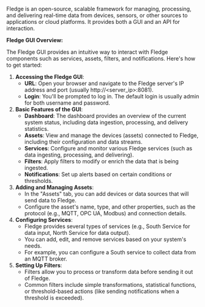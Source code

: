 Fledge is an open-source, scalable framework for managing, processing, and delivering real-time data from devices, sensors, or other sources to applications or cloud platforms. It provides both a GUI and an API for interaction.

**Fledge GUI Overview:**

The Fledge GUI provides an intuitive way to interact with Fledge components such as services, assets, filters, and notifications. Here's how to get started:

1. **Accessing the Fledge GUI**:
    - **URL**: Open your browser and navigate to the Fledge server's IP address and port (usually http://&lt;server_ip&gt;:8081).
    - **Login**: You'll be prompted to log in. The default login is usually admin for both username and password.
2. **Basic Features of the GUI**:
    - **Dashboard**: The dashboard provides an overview of the current system status, including data ingestion, processing, and delivery statistics.
    - **Assets**: View and manage the devices (assets) connected to Fledge, including their configuration and data streams.
    - **Services**: Configure and monitor various Fledge services (such as data ingesting, processing, and delivering).
    - **Filters**: Apply filters to modify or enrich the data that is being ingested.
    - **Notifications**: Set up alerts based on certain conditions or thresholds.
3. **Adding and Managing Assets**:
    - In the "Assets" tab, you can add devices or data sources that will send data to Fledge.
    - Configure the asset's name, type, and other properties, such as the protocol (e.g., MQTT, OPC UA, Modbus) and connection details.
4. **Configuring Services**:
    - Fledge provides several types of services (e.g., South Service for data input, North Service for data output).
    - You can add, edit, and remove services based on your system's needs.
    - For example, you can configure a South service to collect data from an MQTT broker.
5. **Setting Up Filters**:
    - Filters allow you to process or transform data before sending it out of Fledge.
    - Common filters include simple transformations, statistical functions, or threshold-based actions (like sending notifications when a threshold is exceeded).

###

###
